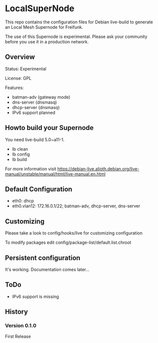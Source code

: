 # LocalSuperNode

This repo contains the configuration files for Debian live-build to generate an Local Mesh Supernode for Freifunk.

The use of this Supernode is experimental. Please ask your community before you use it in a production network.

## Overview

Status: Experimental

License: GPL

Features:
* batman-adv (gateway mode)
* dns-server (dnsmasq)
* dhcp-server (dnsmasq)
* IPv6 support planned

## Howto build your Supernode
You need live-build 5.0~a11-1.

* lb clean
* lb config
* lb build

For more information visit https://debian-live.alioth.debian.org/live-manual/unstable/manual/html/live-manual.en.html

## Default Configuration
* eth0: dhcp
* eth0.vlan12: 172.16.0.1/22; batman-adv, dhcp-server, dns-server

## Customizing
Please take a look to config/hooks/live for customizing configuration

To modify packages edit config/package-list/default.list.chroot

## Persistent configuration
It's working. Documentation comes later...

## ToDo
* IPv6 support is missing

## History

### Version 0.1.0
First Release
